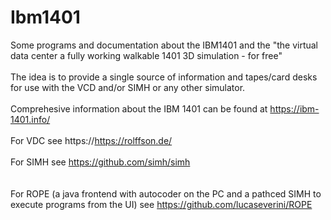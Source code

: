 # Ibm1401
Some programs and documentation about the IBM1401 and the "the virtual data center a fully working walkable 1401 3D simulation - for free"
<br>
<br>
The idea is to provide a single source of information and tapes/card desks for use with the VCD and/or SIMH or any other simulator.
<br>
<br>
Comprehesive information about the IBM 1401 can be found at https://ibm-1401.info/<br>
<br>
For VDC see https://https://rolffson.de/<br>
<br>
For SIMH see https://github.com/simh/simh <br> 
<br>
<br>
For ROPE (a java frontend with autocoder on the PC and a pathced SIMH to execute programs from the UI) see https://github.com/lucaseverini/ROPE
